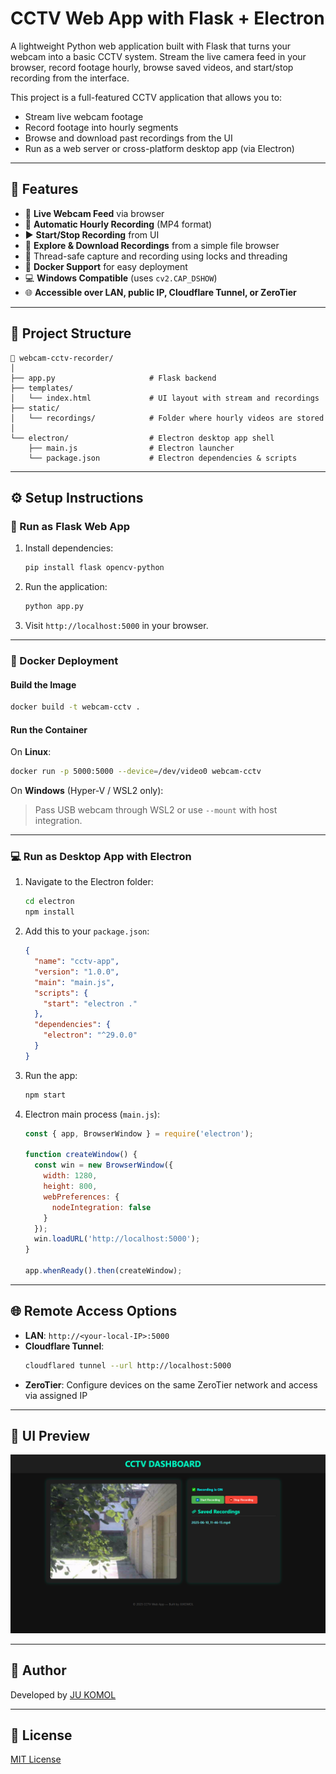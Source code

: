 # CCTV Web App with Flask + Electron

A lightweight Python web application built with Flask that turns your webcam into a basic CCTV system. Stream the live camera feed in your browser, record footage hourly, browse saved videos, and start/stop recording from the interface.

This project is a full-featured CCTV application that allows you to:
- Stream live webcam footage
- Record footage into hourly segments
- Browse and download past recordings from the UI
- Run as a web server or cross-platform desktop app (via Electron)

---

## 🔧 Features

- 🔴 **Live Webcam Feed** via browser
- 📁 **Automatic Hourly Recording** (MP4 format)
- ▶️ **Start/Stop Recording** from UI
- 📂 **Explore & Download Recordings** from a simple file browser
- 🧵 Thread-safe capture and recording using locks and threading
- 🐳 **Docker Support** for easy deployment
- 💻 **Windows Compatible** (uses `cv2.CAP_DSHOW`)
- 🌐 **Accessible over LAN, public IP, Cloudflare Tunnel, or ZeroTier**

---

## 📂 Project Structure

```
📁 webcam-cctv-recorder/
│
├── app.py                     # Flask backend
├── templates/
│   └── index.html             # UI layout with stream and recordings
├── static/
│   └── recordings/            # Folder where hourly videos are stored
│
└── electron/                  # Electron desktop app shell
    ├── main.js                # Electron launcher
    └── package.json           # Electron dependencies & scripts
```

---

## ⚙️ Setup Instructions

### 🐍 Run as Flask Web App

1. Install dependencies:
   ```bash
   pip install flask opencv-python
   ```

2. Run the application:
   ```bash
   python app.py
   ```

3. Visit `http://localhost:5000` in your browser.

---

### 🐳 Docker Deployment

#### Build the Image

```bash
docker build -t webcam-cctv .
```

#### Run the Container

On **Linux**:

```bash
docker run -p 5000:5000 --device=/dev/video0 webcam-cctv
```

On **Windows** (Hyper-V / WSL2 only):

> Pass USB webcam through WSL2 or use `--mount` with host integration.

---


### 💻 Run as Desktop App with Electron

1. Navigate to the Electron folder:
   ```bash
   cd electron
   npm install
   ```

2. Add this to your `package.json`:
   ```json
   {
     "name": "cctv-app",
     "version": "1.0.0",
     "main": "main.js",
     "scripts": {
       "start": "electron ."
     },
     "dependencies": {
       "electron": "^29.0.0"
     }
   }
   ```

3. Run the app:
   ```bash
   npm start
   ```

4. Electron main process (`main.js`):
   ```js
   const { app, BrowserWindow } = require('electron');

   function createWindow() {
     const win = new BrowserWindow({
       width: 1280,
       height: 800,
       webPreferences: {
         nodeIntegration: false
       }
     });
     win.loadURL('http://localhost:5000');
   }

   app.whenReady().then(createWindow);
   ```

---

## 🌐 Remote Access Options

- **LAN**: `http://<your-local-IP>:5000`
- **Cloudflare Tunnel**:
  ```bash
  cloudflared tunnel --url http://localhost:5000
  ```
- **ZeroTier**: Configure devices on the same ZeroTier network and access via assigned IP

---

## 📸 UI Preview

![alt text](image.png)

---

## 👤 Author

Developed by [JU KOMOL](https://github.com/jukomol)

---

## 📜 License

[MIT License](LICENSE)
